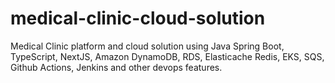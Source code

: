 # medical-clinic-cloud-solution
Medical Clinic platform and cloud solution using Java Spring Boot, TypeScript, NextJS, Amazon DynamoDB, RDS, Elasticache Redis, EKS, SQS, Github Actions, Jenkins and other devops features.
